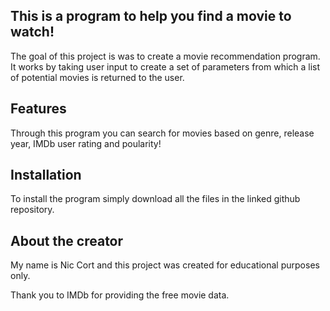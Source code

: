 ## This is a program to help you find a movie to watch!
The goal of this project is was to create a movie recommendation program. It works by taking user input to create a set of parameters from which a list of potential movies is returned to the user. 
## Features
Through this program you can search for movies based on genre, release year, IMDb user rating and poularity!
## Installation 
To install the program simply download all the files in the linked github repository.
## About the creator
My name is Nic Cort and this project was created for educational purposes only. 

Thank you to IMDb for providing the free movie data.
